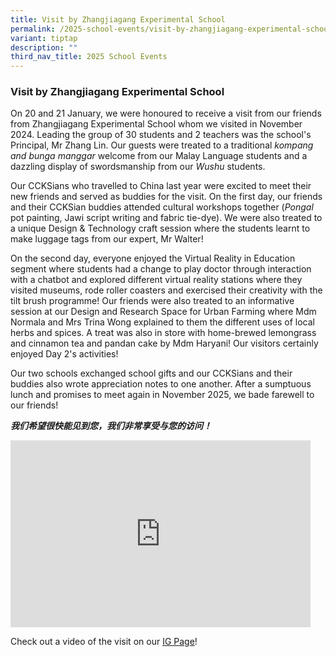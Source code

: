 ```yaml
---
title: Visit by Zhangjiagang Experimental School
permalink: /2025-school-events/visit-by-zhangjiagang-experimental-school/
variant: tiptap
description: ""
third_nav_title: 2025 School Events
---
```

<h3><strong>Visit by Zhangjiagang Experimental School</strong></h3>
<p>On 20 and 21 January, we were honoured to receive a visit from our friends
from Zhangjiagang Experimental School whom we visited in November 2024.
Leading the group of 30 students and 2 teachers was the school's Principal,
Mr Zhang Lin. Our guests were treated to a traditional <em>kompang and bunga manggar </em>welcome
from our Malay Language students and a dazzling display of swordsmanship
from our <em>Wushu</em> students.</p>
<p>Our CCKSians who travelled to China last year were excited to meet their
new friends and served as buddies for the visit. On the first day, our
friends and their CCKSian buddies attended cultural workshops together
(<em>Pongal</em> pot painting, Jawi script writing and fabric tie-dye).
We were also treated to a unique Design &amp; Technology craft session
where the students learnt to make luggage tags from our expert, Mr Walter!</p>
<p>On the second day, everyone enjoyed the Virtual Reality in Education segment
where students had a change to play doctor through interaction with a chatbot
and explored different virtual reality stations where they visited museums,
rode roller coasters and exercised their creativity with the tilt brush
programme! Our friends were also treated to an informative session at our
Design and Research Space for Urban Farming where Mdm Normala and Mrs Trina
Wong explained to them the different uses of local herbs and spices. A
treat was also in store with home-brewed lemongrass and cinnamon tea and
pandan cake by Mdm Haryani! Our visitors certainly enjoyed Day 2's activities!</p>
<p>Our two schools exchanged school gifts and our CCKSians and their buddies
also wrote appreciation notes to one another. After a sumptuous lunch and
promises to meet again in November 2025, we bade farewell to our friends!</p>
<p><strong><em>我们希望很快能见到您，我们非常享受与您的访问！</em></strong>
</p>
<div class="iframe-wrapper">
<iframe height="299" width="480" allowfullscreen="true" frameborder="0" src="https://docs.google.com/presentation/d/e/2PACX-1vTQ68nGFyqh_hYO2PjMDSkBRK3vfGI4-UbBKt1J8IP3EDjv7NjlZCQl0-GDruIM4LtWNsanrxzUiEFR/embed?start=true&amp;loop=true&amp;delayms=3000"></iframe>
</div>
<p>Check out a video of the visit on our <a href="https://www.instagram.com/reel/DFFIVqev0pl/?utm_source=ig_web_copy_link&amp;igsh=MzRlODBiNWFlZA==" rel="noopener nofollow" target="_blank">IG Page</a>!</p>